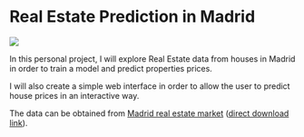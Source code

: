 # Real Estate Prediction in Madrid

[<img src="https://storage.googleapis.com/kaggle-datasets-images/609112/1090927/cdd3b1672494af0a5bb7d573713a643e/dataset-cover.jpg">](https://www.kaggle.com/mirbektoktogaraev/madrid-real-estate-market)

In this personal project, I will explore Real Estate data from houses in Madrid in order to train a model and predict
properties prices.

I will also create a simple web interface in order to allow the user to predict house prices in an interactive way.

The data can be obtained from
[Madrid real estate market](https://www.kaggle.com/mirbektoktogaraev/madrid-real-estate-market)
([direct download link](https://www.kaggle.com/mirbektoktogaraev/madrid-real-estate-market/download)).
